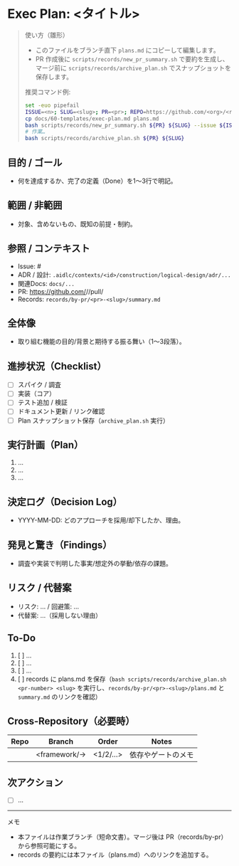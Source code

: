 # Exec Plan: <タイトル>

> 使い方（雛形）
> - このファイルをブランチ直下 `plans.md` にコピーして編集します。
> - PR 作成後に `scripts/records/new_pr_summary.sh` で要約を生成し、マージ前に `scripts/records/archive_plan.sh` でスナップショットを保存します。
>
> 推奨コマンド例:
> ```bash
> set -euo pipefail
> ISSUE=<n>; SLUG=<slug>; PR=<pr>; REPO=https://github.com/<org>/<repo>; AUTHOR=@you
> cp docs/60-templates/exec-plan.md plans.md
> bash scripts/records/new_pr_summary.sh ${PR} ${SLUG} --issue ${ISSUE} --repo-url ${REPO} --author ${AUTHOR}
> # 作業…
> bash scripts/records/archive_plan.sh ${PR} ${SLUG}
> ```

## 目的 / ゴール
- 何を達成するか、完了の定義（Done）を1〜3行で明記。

## 範囲 / 非範囲
- 対象、含めないもの、既知の前提・制約。

## 参照 / コンテキスト
- Issue: #<n>
- ADR / 設計: `.aidlc/contexts/<id>/construction/logical-design/adr/...`
- 関連Docs: `docs/...`
 - PR: https://github.com/<org>/<repo>/pull/<pr>
 - Records: `records/by-pr/<pr>-<slug>/summary.md`

## 全体像
- 取り組む機能の目的/背景と期待する振る舞い（1〜3段落）。

## 進捗状況（Checklist）
- [ ] スパイク / 調査
- [ ] 実装（コア）
- [ ] テスト追加 / 検証
- [ ] ドキュメント更新 / リンク確認
- [ ] Plan スナップショット保存（`archive_plan.sh` 実行）

## 実行計画（Plan）
1. ...
2. ...
3. ...

## 決定ログ（Decision Log）
- YYYY-MM-DD: どのアプローチを採用/却下したか、理由。

## 発見と驚き（Findings）
- 調査や実装で判明した事実/想定外の挙動/依存の課題。

## リスク / 代替案
- リスク: ... / 回避策: ...
- 代替案: ...（採用しない理由）

## To-Do
1. [ ] ...
2. [ ] ...
3. [ ] ...
4. [ ] records に plans.md を保存（`bash scripts/records/archive_plan.sh <pr-number> <slug>` を実行し、`records/by-pr/<pr>-<slug>/plans.md` と `summary.md` のリンクを確認）

## Cross-Repository（必要時）
| Repo | Branch | Order | Notes |
|------|--------|-------|-------|
| <name> | <framework/<issue>-<slug>> | <1/2/…> | 依存やゲートのメモ |

## 次アクション
- [ ] ...

---
メモ
- 本ファイルは作業ブランチ（短命文書）。マージ後は PR（records/by-pr）から参照可能にする。
- records の要約には本ファイル（plans.md）へのリンクを追加する。

